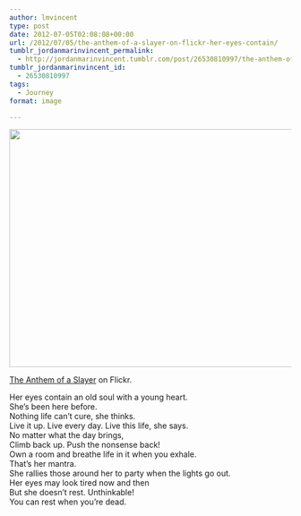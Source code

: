 ```yaml
---
author: lmvincent
type: post
date: 2012-07-05T02:08:08+00:00
url: /2012/07/05/the-anthem-of-a-slayer-on-flickr-her-eyes-contain/
tumblr_jordanmarinvincent_permalink:
  - http://jordanmarinvincent.tumblr.com/post/26530810997/the-anthem-of-a-slayer-on-flickr-her-eyes-contain
tumblr_jordanmarinvincent_id:
  - 26530810997
tags:
  - Journey
format: image

---
```

<img loading="lazy" src="https://jordansjourney.files.wordpress.com/2012/07/tumblr_m6o0llwn4b1rn5v6ko1_1280.jpg" alt="" width="640" height="425" class="alignnone size-full wp-image-136" />

<a href="http://www.flickr.com/photos/larryvincent/7505135932/" title="The Anthem of a Slayer" target="_blank" rel="noopener">The Anthem of a Slayer</a> on Flickr.

Her eyes contain an old soul with a young heart.  
She’s been here before.  
Nothing life can’t cure, she thinks.  
Live it up. Live every day. Live this life, she says.  
No matter what the day brings,  
Climb back up. Push the nonsense back!  
Own a room and breathe life in it when you exhale.  
That&rsquo;s her mantra.  
She rallies those around her to party when the lights go out.  
Her eyes may look tired now and then  
But she doesn&rsquo;t rest. Unthinkable!  
You can rest when you’re dead.